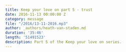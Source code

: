 ```yaml
---
title: Keep your love on part 5 - trust
date: 2016-11-13 00:00:00 Z
category: message
file: "/2016/13-11-2016.mp3"
author: _authors/heath-van-staden.md
duration: '35:46'
length: '51491523'
description: Part 5 of the Keep your love on series.
---
```

